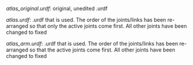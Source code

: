 

*atlas_original.urdf*: original, unedited .urdf

*atlas.urdf*: .urdf that is used. The order of the joints/links has been
re-arranged so that only the active joints come first. All other joints
have been changed to fixed

*atlas_arm.urdf*: .urdf that is used. The order of the joints/links has
been re-arranged so that the active joints come first. All other joints
have been changed to fixed
